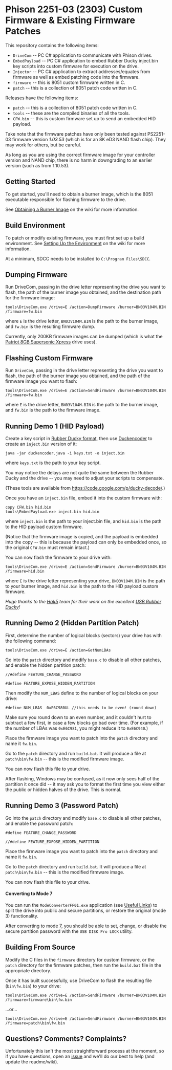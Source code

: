 Phison 2251-03 (2303) Custom Firmware &amp; Existing Firmware Patches
========

This repository contains the following items:
- `DriveCom` -- PC C# application to communicate with Phison drives.
- `EmbedPayload` -- PC C# application to embed Rubber Ducky inject.bin key scripts into custom firmware for execution on the drive.
- `Injector` -- PC C# application to extract addresses/equates from firmware as well as embed patching code into the firmware.
- `firmware` -- this is 8051 custom firmware written in C.
- `patch` -- this is a collection of 8051 patch code written in C.

Releases have the following items:
- `patch` -- this is a collection of 8051 patch code written in C.
- `tools` -- these are the compiled binaries of all the tools.
- `CFW.bin` -- this is custom firmware set up to send an embedded HID payload.

Take note that the firmware patches have only been tested against PS2251-03 firmware version _1.03.53_ (which is for an 8K eD3 NAND flash chip). They may work for others, but be careful.

As long as you are using the correct firmware image for your controller version and NAND chip, there is no harm in downgrading to an earlier version (such as from 1.10.53).

## Getting Started
To get started, you'll need to obtain a burner image, which is the 8051 executable responsible for flashing firmware to the drive.

See [Obtaining a Burner Image](https://github.com/adamcaudill/Psychson/wiki/Obtaining-a-Burner-Image) on the wiki for more information.

## Build Environment
To patch or modify existing firmware, you must first set up a build environment. See [Setting Up the Environment](https://github.com/adamcaudill/Psychson/wiki/Setting-Up-the-Environment) on the wiki for more information.

At a minimum, SDCC needs to be installed to `C:\Program Files\SDCC`.

## Dumping Firmware
Run DriveCom, passing in the drive letter representing the drive you want to flash, the path of the burner image you obtained, and the destination path for the firmware image:

    tools\DriveCom.exe /drive=E /action=DumpFirmware /burner=BN03V104M.BIN /firmware=fw.bin

where `E` is the drive letter, `BN03V104M.BIN` is the path to the burner image, and `fw.bin` is the resulting firmware dump.

Currently, only 200KB firmware images can be dumped (which is what the [Patriot 8GB Supersonic Xpress](http://www.amazon.com/gp/product/B005EWB15W/) drive uses).

## Flashing Custom Firmware
Run `DriveCom`, passing in the drive letter representing the drive you want to flash, the path of the burner image you obtained, and the path of the firmware image you want to flash:

    tools\DriveCom.exe /drive=E /action=SendFirmware /burner=BN03V104M.BIN /firmware=fw.bin

where `E` is the drive letter, `BN03V104M.BIN` is the path to the burner image, and `fw.bin` is the path to the firmware image.

## Running Demo 1 (HID Payload)
Create a key script in [Rubber Ducky format](https://github.com/hak5darren/USB-Rubber-Ducky/wiki/Payloads), then use [Duckencoder](https://code.google.com/p/ducky-decode/downloads/detail?name=DuckEncoder_2.6.3.zip&can=2&q=) to create an `inject.bin` version of it:

    java -jar duckencoder.java -i keys.txt -o inject.bin

where `keys.txt` is the path to your key script.

You may notice the delays are not quite the same between the Rubber Ducky and the drive -- you may need to adjust your scripts to compensate.

(These tools are available from https://code.google.com/p/ducky-decode/.)

Once you have an `inject.bin` file, embed it into the custom firmware with:

    copy CFW.bin hid.bin
    tools\EmbedPayload.exe inject.bin hid.bin

where `inject.bin` is the path to your inject.bin file, and `hid.bin` is the path to the HID payload custom firmware.

(Notice that the firmware image is copied, and the payload is embedded into the copy -- this is because the payload can only be embedded once, so the original `CFW.bin` must remain intact.)

You can now flash the firmware to your drive with:

    tools\DriveCom.exe /drive=E /action=SendFirmware /burner=BN03V104M.BIN /firmware=hid.bin

where `E` is the drive letter representing your drive, `BN03V104M.BIN` is the path to your burner image, and `hid.bin` is the path to the HID payload custom firmware.

*Huge thanks to the [Hak5](http://hak5.org/) team for their work on the excellent [USB Rubber Ducky](https://hakshop.myshopify.com/collections/usb-rubber-ducky/products/usb-rubber-ducky-deluxe)!*

## Running Demo 2 (Hidden Partition Patch)
First, determine the number of logical blocks (sectors) your drive has with the following command:

    tools\DriveCom.exe /drive=E /action=GetNumLBAs

Go into the `patch` directory and modify `base.c` to disable all other patches, and enable the hidden partition patch:

    //#define FEATURE_CHANGE_PASSWORD

    #define FEATURE_EXPOSE_HIDDEN_PARTITION

Then modify the `NUM_LBAS` define to the number of logical blocks on your drive:

    #define NUM_LBAS  0xE6C980UL //this needs to be even! (round down)

Make sure you round down to an even number, and it couldn't hurt to subtract a few first, in case a few blocks go bad over time. (For example, if the number of LBAs was `0xE6C981`, you might reduce it to `0xE6C940`.)

Place the firmware image you want to patch into the `patch` directory and name it `fw.bin`.

Go to the `patch` directory and run `build.bat`. It will produce a file at `patch\bin\fw.bin` -- this is the modified firmware image.

You can now flash this file to your drive.

After flashing, Windows may be confused, as it now only sees half of the partition it once did -- it may ask you to format the first time you view either the public or hidden halves of the drive. This is normal.

## Running Demo 3 (Password Patch)
Go into the `patch` directory and modify `base.c` to disable all other patches, and enable the password patch:

    #define FEATURE_CHANGE_PASSWORD

    //#define FEATURE_EXPOSE_HIDDEN_PARTITION

Place the firmware image you want to patch into the `patch` directory and name it `fw.bin`.

Go to the `patch` directory and run `build.bat`. It will produce a file at `patch\bin\fw.bin` -- this is the modified firmware image.

You can now flash this file to your drive.

#### Converting to Mode 7
You can run the `ModeConverterFF01.exe` application (see [Useful Links](https://github.com/adamcaudill/Psychson/wiki/Useful-Links)) to split the drive into public and secure partitions, or restore the original (mode 3) functionality.

After converting to mode 7, you should be able to set, change, or disable the secure partition password with the `USB DISK Pro LOCK` utility.

## Building From Source
Modify the C files in the `firmware` directory for custom firmware, or the `patch` directory for the firmware patches, then run the `build.bat` file in the appropriate directory.

Once it has built successfully, use DriveCom to flash the resulting file (`bin\fw.bin`) to your drive:

    tools\DriveCom.exe /drive=E /action=SendFirmware /burner=BN03V104M.BIN /firmware=firmware\bin\fw.bin

...or...

    tools\DriveCom.exe /drive=E /action=SendFirmware /burner=BN03V104M.BIN /firmware=patch\bin\fw.bin

## Questions? Comments? Complaints?

Unfortunately this isn't the most straightforward process at the moment, so if you have questions, open an [issue](https://github.com/adamcaudill/Psychson/issues) and we'll do our best to help (and update the readme/wiki).
